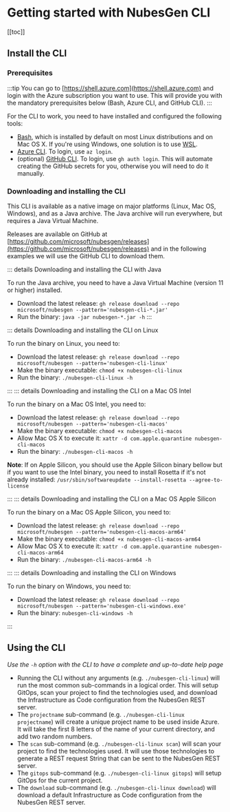 # Getting started with NubesGen CLI

[[toc]]

## Install the CLI

### Prerequisites

:::tip
You can go to [https://shell.azure.com](https://shell.azure.com) and login with the Azure subscription you want to use. This will provide you with the 
mandatory prerequisites below (Bash, Azure CLI, and GitHub CLI).
:::

For the CLI to work, you need to have installed and configured the following tools:

- [Bash](https://fr.wikipedia.org/wiki/Bourne-Again_shell), which is installed by default on most Linux distributions and on Mac OS X. If you're using Windows, one solution is to use [WSL](https://aka.ms/nubesgen-install-wsl).
- [Azure CLI](https://aka.ms/nubesgen-install-az-cli). To login, use `az login`.
- (optional) [GitHub CLI](https://cli.github.com/). To login, use `gh auth login`. This will automate creating the GitHub secrets for you, otherwise you will need to do it manually.

### Downloading and installing the CLI

This CLI is available as a native image on major platforms (Linux, Mac OS, Windows), and as a Java archive. The Java archive will run everywhere, but
requires a Java Virtual Machine.

Releases are available on GitHub at [https://github.com/microsoft/nubesgen/releases](https://github.com/microsoft/nubesgen/releases) and in the following examples we will use the GitHub CLI to download them.

::: details Downloading and installing the CLI with Java
   
To run the Java archive, you need to have a Java Virtual Machine (version 11 or higher) installed.

- Download the latest release: `gh release download --repo microsoft/nubesgen --pattern='nubesgen-cli-*.jar'`
- Run the binary: `java -jar nubesgen-*.jar -h`
:::

::: details Downloading and installing the CLI on Linux
   
To run the binary on Linux, you need to:

- Download the latest release: `gh release download --repo microsoft/nubesgen --pattern='nubesgen-cli-linux'`
- Make the binary executable: `chmod +x nubesgen-cli-linux`
- Run the binary: `./nubesgen-cli-linux -h`

:::
::: details Downloading and installing the CLI on a Mac OS Intel

   To run the binary on a Mac OS Intel, you need to:

   - Download the latest release: `gh release download --repo microsoft/nubesgen --pattern='nubesgen-cli-macos'`
   - Make the binary executable: `chmod +x nubesgen-cli-macos`
   - Allow Mac OS X to execute it: `xattr -d com.apple.quarantine nubesgen-cli-macos`
   - Run the binary: `./nubesgen-cli-macos -h`

**Note**: If on Apple Silicon, you should use the Apple Silicon binary bellow but if you want to use the Intel binary, you need to install Rosetta if it's not already installed: `/usr/sbin/softwareupdate --install-rosetta --agree-to-license`

:::
::: details Downloading and installing the CLI on a Mac OS Apple Silicon

   To run the binary on a Mac OS Apple Silicon, you need to:

   - Download the latest release: `gh release download --repo microsoft/nubesgen --pattern='nubesgen-cli-macos-arm64'`
   - Make the binary executable: `chmod +x nubesgen-cli-macos-arm64`
   - Allow Mac OS X to execute it: `xattr -d com.apple.quarantine nubesgen-cli-macos-arm64`
   - Run the binary: `./nubesgen-cli-macos-arm64 -h`

:::
::: details Downloading and installing the CLI on Windows

   To run the binary on Windows, you need to:

   - Download the latest release: `gh release download --repo microsoft/nubesgen --pattern='nubesgen-cli-windows.exe'`
   - Run the binary: `nubesgen-cli-windows -h`

:::


## Using the CLI

_Use the `-h` option with the CLI to have a complete and up-to-date help page_

- Running the CLI without any arguments (e.g. `./nubesgen-cli-linux`) will run the most common sub-commands in a logical order. This will setup GitOps, scan your project to find the technologies used, and download the Infrastructure as Code configuration from the NubesGen REST server.
- The `projectname` sub-command (e.g. `./nubesgen-cli-linux projectname`) will create a unique project name to be used inside Azure. It will take the first 8 letters of the name of your current directory, and add two random numbers.
- The `scan` sub-command (e.g. `./nubesgen-cli-linux scan`) will scan your project to find the technologies used. It will use those technologies to generate a REST request String that can be sent to the NubesGen REST server.
- The `gitops` sub-command (e.g. `./nubesgen-cli-linux gitops`) will setup GitOps for the current project.
- The `download` sub-command (e.g. `./nubesgen-cli-linux download`) will download a default Infrastructure as Code configuration from the NubesGen REST server.
